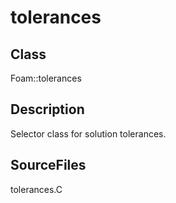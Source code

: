 # tolerances 
## Class
Foam::tolerances

## Description
Selector class for solution tolerances.

## SourceFiles
tolerances.C


